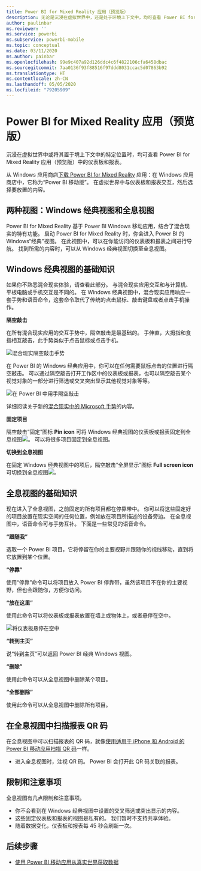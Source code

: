```yaml
---
title: Power BI for Mixed Reality 应用（预览版）
description: 无论是沉浸在虚拟世界中，还是处于环境上下文中，均可查看 Power BI for Mixed 应用（预览版）中的仪表板和报表。
author: paulinbar
ms.reviewer: ''
ms.service: powerbi
ms.subservice: powerbi-mobile
ms.topic: conceptual
ms.date: 03/11/2020
ms.author: painbar
ms.openlocfilehash: 99e9c407a92d126ddc4c6f4822106cfa6458dbac
ms.sourcegitcommit: 7aa0136f93f88516f97ddd8031ccac5d07863b92
ms.translationtype: HT
ms.contentlocale: zh-CN
ms.lasthandoff: 05/05/2020
ms.locfileid: "79205909"
---
```

# <a name="power-bi-for-mixed-reality-app-preview"></a>Power BI for Mixed Reality 应用（预览版）
沉浸在虚拟世界中或将其置于境上下文中的特定位置时，均可查看 Power BI for Mixed Reality 应用（预览版）中的仪表板和报表。 

从 Windows 应用商店[下载 Power BI for Mixed Reality](https://www.microsoft.com/p/power-bi-mobile/9nblgggzlxn1?activetab=pivot%3aoverviewtab) 应用：在 Windows 应用商店中，它称为“Power BI 移动版”。 在虚拟世界中与仪表板和报表交互，然后选择要放置的内容。 

## <a name="two-views-windows-classic-and-holographic"></a>两种视图：Windows 经典视图和全息视图

Power BI for Mixed Reality 基于 Power BI Windows 移动应用，结合了混合现实的特有功能。 启动 Power BI for Mixed Reality 时，你会进入 Power BI 的 Windows“经典”视图。 在此视图中，可以在你能访问的仪表板和报表之间进行导航。 找到所需的内容时，可以从 Windows 经典视图切换至全息视图。 


## <a name="windows-classic-view-basics"></a>Windows 经典视图的基础知识

如果你不熟悉混合现实体验，请查看此部分。 与混合现实应用交互和与计算机、平板电脑或手机交互是不同的。 在 Windows 经典视图中，混合现实应用响应一套手势和语音命令，这套命令取代了传统的点击鼠标、敲击键盘或者点击手机操作。 

**隔空敲击**

在所有混合现实应用的交互手势中，隔空敲击是最基础的。 手伸直，大拇指和食指相互敲击，此手势类似于点击鼠标或点击手机。  

![混合现实隔空敲击手势](./media/mobile-mixed-reality-app/power-bi-hololens-airtap.png)

在 Power BI 的 Windows 经典应用中，你可以在任何需要鼠标点击的位置进行隔空敲击。 可以通过隔空敲击打开工作区中的仪表板或报表，也可以隔空敲击某个视觉对象的一部分进行筛选或交叉突出显示其他视觉对象等等。

![在 Power BI 中用手隔空敲击](./media/mobile-mixed-reality-app/power-bi-hololens-airtap-hand.png) 

详细阅读关于新的[混合现实中的 Microsoft 手势](https://developer.microsoft.com/windows/mixed-reality/gestures)的内容。

**固定项目** 

隔空敲击“固定”图标 **Pin icon** 可将 Windows 经典视图的仪表板或报表固定到全息视图![](./media/mobile-mixed-reality-app/power-bi-hololens-pin.png)。 可以将很多项目固定到全息视图。 

**切换到全息视图**

在固定 Windows 经典视图中的项后，隔空敲击“全屏显示”图标 **Full screen icon** 可切换到全息视图![](./media/mobile-mixed-reality-app/power-bi-hololens-fullscreen.png)。 


## <a name="holographic-view-basics"></a>全息视图的基础知识

现在进入了全息视图，之前固定的所有项目都在停靠带中。 你可以将这些固定好的项目放置在现实空间的任何位置，例如放在项目所描述的设备旁边。 在全息视图中，语音命令可与手势互补。 下面是一些常见的语音命令。

**“跟随我”** 

选取一个 Power BI 项目，它将停留在你的主要视野并跟随你的视线移动，直到将它放置到某个位置。

**“停靠”** 

使用“停靠”命令可以将项目放入 Power BI 停靠带，虽然该项目不在你的主要视野，但也会跟随你，方便你访问。

**“放在这里”**

使用此命令可以将仪表板或报表放置在墙上或物体上，或者悬停在空中。

![将仪表板悬停在空中](./media/mobile-mixed-reality-app/power-bi-hololens-place-visuals.png)

**“转到主页”**

说“转到主页”可以返回 Power BI 经典 Windows 视图。 

**“删除”**

使用此命令可以从全息视图中删除某个项目。

**“全部删除”** 

使用此命令可以从全息视图中删除所有项目。


## <a name="scan-a-report-qr-code-in-holographic-view"></a>在全息视图中扫描报表 QR 码

在全息视图中可以扫描报表的 QR 码，就像[使用适用于 iPhone 和 Android 的 Power BI 移动应用扫描 QR 码](mobile-apps-qr-code.md)一样。

- 进入全息视图时，注视 QR 码。 Power BI 会打开此 QR 码关联的报表。

## <a name="limitations-and-considerations"></a>限制和注意事项

全息视图有几点限制和注意事项。

- 你不会看到在 Windows 经典视图中设置的交叉筛选或突出显示的内容。
- 这些固定仪表板和报表的视图是私有的。 我们暂时不支持共享体验。
- 随着数据变化，仪表板和报表每 45 秒会刷新一次。


## <a name="next-steps"></a>后续步骤

- [使用 Power BI 移动应用从真实世界获取数据](mobile-apps-data-in-real-world-context.md)

 



